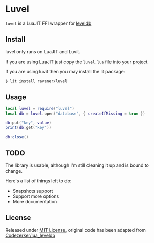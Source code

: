 # Luvel
`luvel` is a LuaJIT FFI wrapper for [leveldb](https://github.com/google/leveldb)

## Install
luvel only runs on LuaJIT and Luvit.

If you are using LuaJIT just copy the `luvel.lua` file into your project.

If you are using luvit then you may install the lit package:
```sh
$ lit install ravener/luvel
```

## Usage
```lua
local luvel = require("luvel")
local db = luvel.open("database", { createIfMissing = true })

db:put("key", value)
print(db:get("key"))

db:close()
```

## TODO
The library is usable, although I'm still cleaning it up and is bound to change.

Here's a list of things left to do:
- Snapshots support
- Support more options
- More documentation

## License
Released under [MIT License](LICENSE), original code has been adapted from [Codezerker/lua_leveldb](https://github.com/Codezerker/lua_leveldb)
